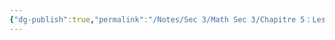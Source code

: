 ```yaml
---
{"dg-publish":true,"permalink":"/Notes/Sec 3/Math Sec 3/Chapitre 5：Les Fonctions/Section 5.5： Les fonctions polynomiale de degré 0 et de degré 1/A) Fonction de variation nulle/"}
---
```


